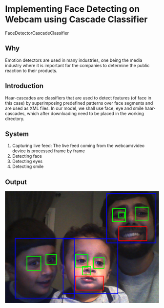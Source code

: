 # Implementing Face Detecting on Webcam using Cascade Classifier 
FaceDetectorCascadeClassifier

## Why

Emotion detectors are used in many industries, one being the media industry where it is important for the companies to determine the public reaction to their products.

## Introduction

Haar-cascades are classifiers that are used to detect features (of face in this case) by superimposing predefined patterns over face segments and are used as XML files. In our model, we shall use face, eye and smile haar-cascades, which after downloading need to be placed in the working directory.

## System

1. Capturing live feed: The live feed coming from the webcam/video device is processed frame by frame
2. Detecting face
3. Detecting eyes
4. Detecting smile

## Output

![Testing the code](https://github.com/ehsan4u/FaceDetectorCascadeClassifier/blob/master/images/3.png)
